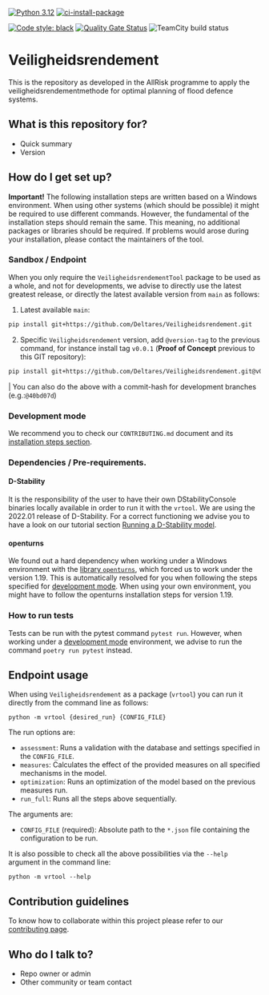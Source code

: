 [![Python 3.12](https://img.shields.io/badge/Python-3.12-blue.svg)](https://www.python.org/downloads/release/python-3129/)
[![ci-install-package](https://github.com/Deltares/Veiligheidsrendement/actions/workflows/ci_installation.yml/badge.svg)](https://github.com/Deltares/Veiligheidsrendement/actions/workflows/ci_installation.yml)

[![Code style: black](https://img.shields.io/badge/code%20style-black-000000.svg)](https://github.com/psf/black)
[![Quality Gate Status](https://sonarcloud.io/api/project_badges/measure?project=Deltares_Veiligheidsrendement&metric=alert_status&token=483801771f090b3ceb93ef315f0332003a075970)](https://sonarcloud.io/summary/new_code?id=Deltares_Veiligheidsrendement)
![TeamCity build status](https://dpcbuild.deltares.nl/app/rest/builds/buildType:id:VrtoolSuite_CoreContinuousDelivery_RunAllTestsInParallelNoCoverageNoProfiling/statusIcon.svg)

# Veiligheidsrendement #

This is the repository as developed in the AllRisk programme to apply the veiligheidsrendementmethode for optimal planning of flood defence systems.

## What is this repository for?

* Quick summary
* Version

## How do I get set up? ##

__Important!__ The following installation steps are written based on a Windows environment. When using other systems (which should be possible) it might be required to use different commands. However, the fundamental of the installation steps should remain the same. This meaning, no additional packages or libraries should be required. If problems would arose during your installation, please contact the maintainers of the tool.

### Sandbox / Endpoint

When you only require the `VeiligheidsrendementTool` package to be used as a whole, and not for developments, we advise to directly use the latest greatest release, or directly the latest available version from `main` as follows:

1. Latest available `main`:
```bash
pip install git+https://github.com/Deltares/Veiligheidsrendement.git
```

2. Specific `Veiligheidsrendement` version, add `@version-tag` to the previous command, for instance install tag `v0.0.1` (__Proof of Concept__ previous to this GIT repository):
```bash
pip install git+https://github.com/Deltares/Veiligheidsrendement.git@v0.0.1
```
| You can also do the above with a commit-hash for development branches (e.g.:`@40bd07d`)


### Development mode

We recommend you to check our `CONTRIBUTING.md` document and its [installation steps section](./docs/CONTRIBUTING.md#install-before-contributing).


### Dependencies / Pre-requirements.

#### D-Stability
It is the responsibility of the user to have their own DStabilityConsole binaries locally available in order to run it with the `vrtool`.
We are using the 2022.01 release of D-Stability.
For a correct functioning we advise you to have a look on our tutorial section
[Running a D-Stability model](https://deltares-research.github.io/VrtoolDocumentation/Achtergronden/Betrouwbaarheidsmodellen/Binnenwaartse%20macrostabiliteit.html#d-stability).

#### openturns
We found out a hard dependency when working under a Windows environment with the [library `openturns`](https://openturns.github.io/www/index.html), which forced us to work under the version 1.19. This is automatically resolved for you when following the steps specified for [development mode](#development-mode).
When using your own environment, you might have to follow the openturns installation steps for version 1.19.

### How to run tests
Tests can be run with the pytest command `pytest run`. However, when working under a [development mode](#development-mode) environment, we advise to run the command `poetry run pytest` instead.


## Endpoint usage
 
When using `Veiligheidsrendement` as a package (`vrtool`) you can run it directly from the command line as follows:

```cli
python -m vrtool {desired_run} {CONFIG_FILE}
```
The run options are:
- `assessment`: Runs a validation with the database and settings specified in the `CONFIG_FILE`.
- `measures`: Calculates the effect of the provided measures on all specified mechanisms in the model.
- `optimization`: Runs an optimization of the model based on the previous measures run.
- `run_full`: Runs all the steps above sequentially.

The arguments are:
- `CONFIG_FILE` (required): Absolute path to the `*.json` file containing the configuration to be run.

It is also possible to check all the above possibilities via the `--help` argument in the command line:
```cli
python -m vrtool --help
```

## Contribution guidelines ##

To know how to collaborate within this project please refer to our [contributing page](./docs/CONTRIBUTING.md).

## Who do I talk to? ##

* Repo owner or admin
* Other community or team contact
